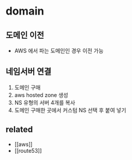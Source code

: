 # domain

## 도메인 이전
- AWS 에서 파는 도메인인 경우 이전 가능

## 네임서버 연결
1. 도메인 구매
2. aws hosted zone 생성
3. NS 유형의 서버 4개를 복사
4. 도메인 구매한 곳에서 커스텀 NS 선택 후 붙여 넣기

## related
- [[aws]]
- [[route53]]
